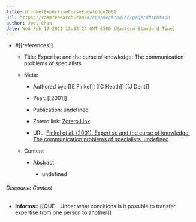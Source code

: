 ```yaml
---
title: @finkelExpertiseCurseKnowledge2001
url: https://roamresearch.com/#/app/megacoglab/page/dNTpUt4gn
author: Joel Chan
date: Wed Feb 17 2021 13:32:24 GMT-0500 (Eastern Standard Time)
---
```


- #[[references]]

    - Title: Expertise and the curse of knowledge: The communication problems of specialists

    - Meta:

        - Authored by:: [[E Finkel]] [[C Heath]] [[J Dent]]

        - Year: [[2001]]

        - Publication: undefined

        - Zotero link: [Zotero Link](zotero://select/items/7_BVXVCG6M)

        - URL: [Finkel et al. (2001). Expertise and the curse of knowledge: The communication problems of specialists. undefined](undefined)

    - Content

        - Abstract

            - undefined

###### Discourse Context

- **Informs::** [[QUE - Under what conditions is it possible to transfer expertise from one person to another]]
